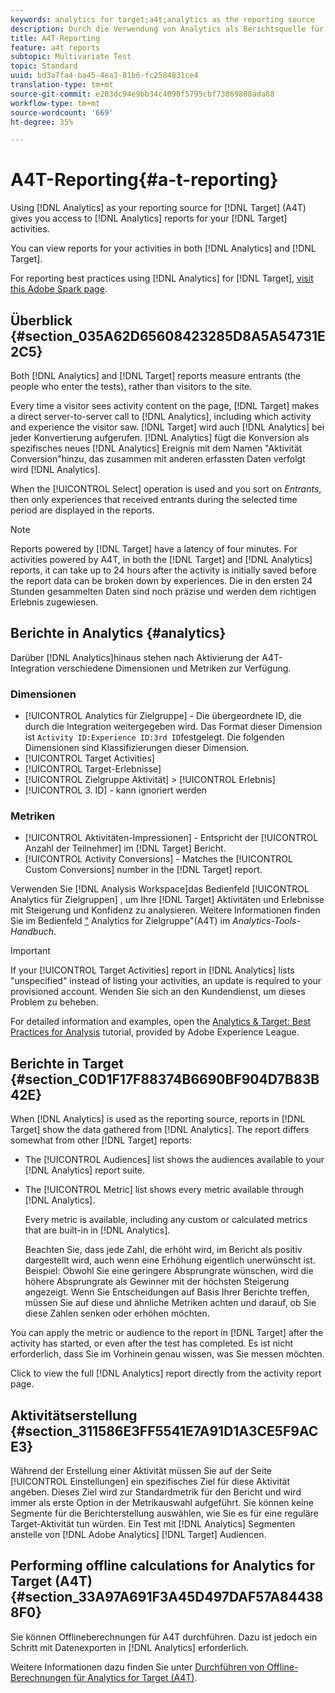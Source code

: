 ```yaml
---
keywords: analytics for target;a4t;analytics as the reporting source
description: Durch die Verwendung von Analytics als Berichtsquelle für Target (A4T) erhalten Sie Zugriff auf Analytics-Berichte für Ihre Target-Aktivitäten.
title: A4T-Reporting
feature: a4t reports
subtopic: Multivariate Test
topic: Standard
uuid: bd3a7fa4-ba45-4ea3-81b6-fc2584831ce4
translation-type: tm+mt
source-git-commit: e203dc94e9bb34c4090f5795cbf73869808ada88
workflow-type: tm+mt
source-wordcount: '669'
ht-degree: 35%

---
```



# A4T-Reporting{#a-t-reporting}

Using [!DNL Analytics] as your reporting source for [!DNL Target] (A4T) gives you access to [!DNL Analytics] reports for your [!DNL Target] activities.

You can view reports for your activities in both [!DNL Analytics] and [!DNL Target].

For reporting best practices using [!DNL Analytics] for [!DNL Target], [visit this Adobe Spark page](https://spark.adobe.com/page/Lo3Spm4oBOvwF/).

## Überblick {#section_035A62D65608423285D8A5A54731E2C5}

Both [!DNL Analytics] and [!DNL Target] reports measure entrants (the people who enter the tests), rather than visitors to the site.

Every time a visitor sees activity content on the page, [!DNL Target] makes a direct server-to-server call to [!DNL Analytics], including which activity and experience the visitor saw. [!DNL Target] wird auch [!DNL Analytics] bei jeder Konvertierung aufgerufen. [!DNL Analytics] fügt die Konversion als spezifisches neues [!DNL Analytics] Ereignis mit dem Namen &quot;Aktivität Conversion&quot;hinzu, das zusammen mit anderen erfassten Daten verfolgt wird [!DNL Analytics].

When the [!UICONTROL Select] operation is used and you sort on *Entrants*, then only experiences that received entrants during the selected time period are displayed in the reports.

>[!NOTE]
>
>Reports powered by [!DNL Target] have a latency of four minutes. For activities powered by A4T, in both the [!DNL Target] and [!DNL Analytics] reports, it can take up to 24 hours after the activity is initially saved before the report data can be broken down by experiences. Die in den ersten 24 Stunden gesammelten Daten sind noch präzise und werden dem richtigen Erlebnis zugewiesen.

## Berichte in Analytics  {#analytics}

Darüber [!DNL Analytics]hinaus stehen nach Aktivierung der A4T-Integration verschiedene Dimensionen und Metriken zur Verfügung.

### Dimensionen

* [!UICONTROL Analytics für Zielgruppe] - Die übergeordnete ID, die durch die Integration weitergegeben wird. Das Format dieser Dimension ist `Activity ID:Experience ID:3rd ID`festgelegt. Die folgenden Dimensionen sind Klassifizierungen dieser Dimension.
* [!UICONTROL Target Activities]
* [!UICONTROL Target-Erlebnisse]
* [!UICONTROL Zielgruppe Aktivität] > [!UICONTROL Erlebnis]
* [!UICONTROL 3. ID] - kann ignoriert werden

### Metriken

* [!UICONTROL Aktivitäten-Impressionen] - Entspricht der [!UICONTROL Anzahl der Teilnehmer] im [!DNL Target] Bericht.
* [!UICONTROL Activity Conversions] - Matches the [!UICONTROL Custom Conversions] number in the [!DNL Target] report.

Verwenden Sie [!DNL Analysis Workspace]das Bedienfeld [!UICONTROL Analytics für Zielgruppen] , um Ihre [!DNL Target] Aktivitäten und Erlebnisse mit Steigerung und Konfidenz zu analysieren. Weitere Informationen finden Sie im Bedienfeld [&quot;](https://docs.adobe.com/content/help/en/analytics/analyze/analysis-workspace/panels/a4t-panel.html) Analytics for Zielgruppe&quot;(A4T) im *Analytics-Tools-Handbuch*.

>[!IMPORTANT]
>
>If your [!UICONTROL Target Activities] report in [!DNL Analytics] lists &quot;unspecified&quot; instead of listing your activities, an update is required to your provisioned account. Wenden Sie sich an den Kundendienst, um dieses Problem zu beheben.

For detailed information and examples, open the [Analytics &amp; Target: Best Practices for Analysis](https://spark.adobe.com/page/Lo3Spm4oBOvwF/) tutorial, provided by Adobe Experience League.

## Berichte in Target  {#section_C0D1F17F88374B6690BF904D7B83B42E}

When [!DNL Analytics] is used as the reporting source, reports in [!DNL Target] show the data gathered from [!DNL Analytics]. The report differs somewhat from other [!DNL Target] reports:

* The [!UICONTROL Audiences] list shows the audiences available to your [!DNL Analytics] report suite.
* The [!UICONTROL Metric] list shows every metric available through [!DNL Analytics].

   Every metric is available, including any custom or calculated metrics that are built-in in [!DNL Analytics].

   Beachten Sie, dass jede Zahl, die erhöht wird, im Bericht als positiv dargestellt wird, auch wenn eine Erhöhung eigentlich unerwünscht ist. Beispiel: Obwohl Sie eine geringere Absprungrate wünschen, wird die höhere Absprungrate als Gewinner mit der höchsten Steigerung angezeigt. Wenn Sie Entscheidungen auf Basis Ihrer Berichte treffen, müssen Sie auf diese und ähnliche Metriken achten und darauf, ob Sie diese Zahlen senken oder erhöhen möchten.

You can apply the metric or audience to the report in [!DNL Target] after the activity has started, or even after the test has completed. Es ist nicht erforderlich, dass Sie im Vorhinein genau wissen, was Sie messen möchten.

Click to view the full [!DNL Analytics] report directly from the activity report page.

## Aktivitätserstellung {#section_311586E3FF5541E7A91D1A3CE5F9ACE3}

Während der Erstellung einer Aktivität müssen Sie auf der Seite [!UICONTROL Einstellungen] ein spezifisches Ziel für diese Aktivität angeben. Dieses Ziel wird zur Standardmetrik für den Bericht und wird immer als erste Option in der Metrikauswahl aufgeführt. Sie können keine Segmente für die Berichterstellung auswählen, wie Sie es für eine reguläre Target-Aktivität tun würden. Ein Test mit [!DNL Analytics] Segmenten anstelle von [!DNL Adobe Analytics] [!DNL Target] Audiencen.

## Performing offline calculations for Analytics for Target (A4T) {#section_33A97A691F3A45D497DAF57A844388F0}

Sie können Offlineberechnungen für A4T durchführen. Dazu ist jedoch ein Schritt mit Datenexporten in [!DNL Analytics] erforderlich.

Weitere Informationen dazu finden Sie unter [Durchführen von Offline-Berechnungen für Analytics for Target (A4T)](../../c-reports/conversion-rate.md#concept_0D0002A1EBDF420E9C50E2A46F36629B).
